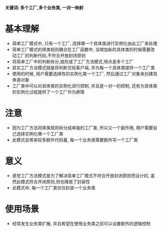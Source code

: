 **关键词: 多个工厂,多个业务类, 一对一映射**

# 基本理解
* 简单工厂模式中, 只有一个工厂, 选择哪一个具体类进行实例化由此工厂来处理
* 简单工厂模式的择类规则耦合在工厂函数中, 当增加新的具体类的时候需要改动工厂的判断代码,不符合开放封闭原则
* 将简单工厂中的判断拆分,就形成了工厂方法模式,特点是多个工厂
* 其实工厂方法模式就是将判断交给客户端, 并为每一个具体类提供一个工厂类
* 使用的时候, 用户需要选择性的实例化某一个工厂, 然后通过工厂对象来创建具体类对象
* 工厂类中可以对具体类的实例化进行控制, 并且是一对一的控制, 还有为具体类的实例化过程提供了一个工厂作为屏障


# 注意
* 因为工厂方法将择类规则拆分成单独的工厂类, 所以又一个副作用, 用户需要自己选择实例化哪一个工厂类
* 此模式会带来较多额外代码量, 每一个业务类需要额外写一个工厂类

# 意义
* 感觉工厂方法模式是为了解决简单工厂模式不符合开放封闭原则而设计的, 虽然此模式符合开闭原则,但也降低了封装性
* 此模式中, 每一个工厂类仅仅封装一个业务类

# 使用场景
* 经常发生业务类扩展, 并且希望在使用业务类之前可以设置额外的逻辑控制